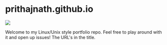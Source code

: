 # prithajnath.github.io
![](https://media.giphy.com/media/y3muzk6wwMI1i/giphy.gif)

Welcome to my Linux/Unix style portfolio repo. Feel free to play around with it and open up issues! The URL's in the title.